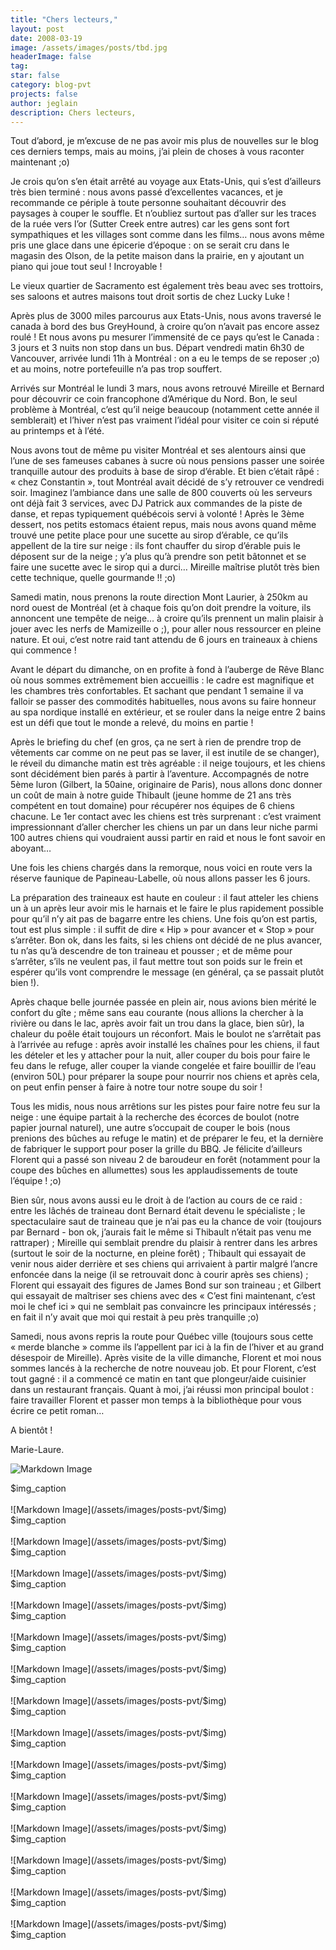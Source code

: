 ```yaml
---
title: "Chers lecteurs,"
layout: post
date: 2008-03-19
image: /assets/images/posts/tbd.jpg
headerImage: false
tag:
star: false
category: blog-pvt
projects: false
author: jeglain
description: Chers lecteurs,
---
```

Tout d’abord, je m’excuse de ne pas avoir mis plus de nouvelles sur
le blog ces derniers temps, mais au moins, j’ai plein de choses à
vous raconter maintenant ;o)

Je crois qu’on s’en était arrêté au voyage aux Etats-Unis, qui
s’est d’ailleurs très bien terminé : nous avons passé
d’excellentes vacances, et je recommande ce périple à toute personne
souhaitant découvrir des paysages à couper le souffle. Et n’oubliez
surtout pas d’aller sur les traces de la ruée vers l’or (Sutter
Creek entre autres) car les gens sont fort sympathiques et les villages
sont comme dans les films… nous avons même pris une glace dans une
épicerie d’époque : on se serait cru dans le magasin des Olson, de
la petite maison dans la prairie, en y ajoutant un piano qui joue tout
seul ! Incroyable !

Le vieux quartier de Sacramento est également très beau avec ses
trottoirs, ses saloons et autres maisons tout droit sortis de chez Lucky
Luke !

Après plus de 3000 miles parcourus aux Etats-Unis, nous avons traversé
le canada à bord des bus GreyHound, à croire qu’on n’avait pas
encore assez roulé ! Et nous avons pu mesurer l’immensité de ce
pays qu’est le Canada : 3 jours et 3 nuits non stop dans un bus.
Départ vendredi matin 6h30 de Vancouver, arrivée lundi 11h à
Montréal : on a eu le temps de se reposer ;o) et au moins, notre
portefeuille n’a pas trop souffert.

Arrivés sur Montréal le lundi 3 mars, nous avons retrouvé Mireille et
Bernard pour découvrir ce coin francophone d’Amérique du Nord. Bon,
le seul problème à Montréal, c’est qu’il neige beaucoup
(notamment cette année il semblerait) et l’hiver n’est pas vraiment
l’idéal pour visiter ce coin si réputé au printemps et à
l’été.

Nous avons tout de même pu visiter Montréal et ses alentours ainsi que
l’une de ses fameuses cabanes à sucre où nous pensions passer une
soirée tranquille autour des produits à base de sirop d’érable. Et
bien c’était râpé : « chez Constantin », tout Montréal avait
décidé de s’y retrouver ce vendredi soir. Imaginez l’ambiance dans
une salle de 800 couverts où les serveurs ont déjà fait 3 services,
avec DJ Patrick aux commandes de la piste de danse, et repas typiquement
québécois servi à volonté ! Après le 3ème dessert, nos petits
estomacs étaient repus, mais nous avons quand même trouvé une petite
place pour une sucette au sirop d’érable, ce qu’ils appellent de la
tire sur neige : ils font chauffer du sirop d’érable puis le
déposent sur de la neige ; y’a plus qu’à prendre son petit
bâtonnet et se faire une sucette avec le sirop qui a durci… Mireille
maîtrise plutôt très bien cette technique, quelle gourmande !! ;o)

Samedi matin, nous prenons la route direction Mont Laurier, à 250km au
nord ouest de Montréal (et à chaque fois qu’on doit prendre la
voiture, ils annoncent une tempête de neige… à croire qu’ils
prennent un malin plaisir à jouer avec les nerfs de Mamizeille o ;),
pour aller nous ressourcer en pleine nature. Et oui, c’est notre raid
tant attendu de 6 jours en traineaux à chiens qui commence !

Avant le départ du dimanche, on en profite à fond à l’auberge de
Rêve Blanc où nous sommes extrêmement bien accueillis : le cadre est
magnifique et les chambres très confortables. Et sachant que pendant 1
semaine il va falloir se passer des commodités habituelles, nous avons
su faire honneur au spa nordique installé en extérieur, et se rouler
dans la neige entre 2 bains est un défi que tout le monde a relevé, du
moins en partie ! 

Après le briefing du chef (en gros, ça ne sert à rien de prendre trop
de vêtements car comme on ne peut pas se laver, il est inutile de se
changer), le réveil du dimanche matin est très agréable : il neige
toujours, et les chiens sont décidément bien parés à partir à
l’aventure. Accompagnés de notre 5ème luron (Gilbert, la 50aine,
originaire de Paris), nous allons donc donner un coût de main à notre
guide Thibault (jeune homme de 21 ans très compétent en tout domaine)
pour récupérer nos équipes de 6 chiens chacune. Le 1er contact avec
les chiens est très surprenant : c’est vraiment impressionnant
d’aller chercher les chiens un par un dans leur niche parmi 100 autres
chiens qui voudraient aussi partir en raid et nous le font savoir en
aboyant…

Une fois les chiens chargés dans la remorque, nous voici en route vers
la réserve faunique de Papineau-Labelle, où nous allons passer les 6
jours.

La préparation des traineaux est haute en couleur : il faut atteler
les chiens un à un après leur avoir mis le harnais et le faire le plus
rapidement possible pour qu’il n’y ait pas de bagarre entre les
chiens. Une fois qu’on est partis, tout est plus simple : il suffit
de dire « Hip » pour avancer et « Stop » pour s’arrêter. Bon
ok, dans les faits, si les chiens ont décidé de ne plus avancer, tu
n’as qu’à descendre de ton traineau et pousser ; et de même pour
s’arrêter, s’ils ne veulent pas, il faut mettre tout son poids sur
le frein et espérer qu’ils vont comprendre le message (en général,
ça se passait plutôt bien !).

Après chaque belle journée passée en plein air, nous avions bien
mérité le confort du gîte ; même sans eau courante (nous allions la
chercher à la rivière ou dans le lac, après avoir fait un trou dans
la glace, bien sûr), la chaleur du poêle était toujours un
réconfort. Mais le boulot ne s’arrêtait pas à l’arrivée au
refuge : après avoir installé les chaînes pour les chiens, il faut
les dételer et les y attacher pour la nuit, aller couper du bois pour
faire le feu dans le refuge, aller couper la viande congelée et faire
bouillir de l’eau (environ 50L) pour préparer la soupe pour nourrir
nos chiens et après cela, on peut enfin penser à faire à notre tour
notre soupe du soir !

Tous les midis, nous nous arrêtions sur les pistes pour faire notre feu
sur la neige : une équipe partait à la recherche des écorces de
boulot (notre papier journal naturel), une autre s’occupait de couper
le bois (nous prenions des bûches au refuge le matin) et de préparer
le feu, et la dernière de fabriquer le support pour poser la grille du
BBQ. Je félicite d’ailleurs Florent qui a passé son niveau 2 de
baroudeur en forêt (notamment pour la coupe des bûches en allumettes)
sous les applaudissements de toute l’équipe ! ;o)

Bien sûr, nous avons aussi eu le droit à de l’action au cours de ce
raid : entre les lâchés de traineau dont Bernard était devenu le
spécialiste ; le spectaculaire saut de traineau que je n’ai pas eu
la chance de voir (toujours par Bernard - bon ok, j’aurais fait le
même si Thibault n’était pas venu me rattraper) ; Mireille qui
semblait prendre du plaisir à rentrer dans les arbres (surtout le soir
de la nocturne, en pleine forêt) ; Thibault qui essayait de venir nous
aider derrière et ses chiens qui arrivaient à partir malgré l’ancre
enfoncée dans la neige (il se retrouvait donc à courir après ses
chiens) ; Florent qui essayait des figures de James Bond sur son
traineau ; et Gilbert qui essayait de maîtriser ses chiens avec des
« C’est fini maintenant, c’est moi le chef ici » qui ne semblait
pas convaincre les principaux intéressés ; en fait il n’y avait que
moi qui restait à peu près tranquille ;o)

Samedi, nous avons repris la route pour Québec ville (toujours sous
cette « merde blanche » comme ils l’appellent par ici à la fin de
l’hiver et au grand désespoir de Mireille). Après visite de la ville
dimanche, Florent et moi nous sommes lancés à la recherche de notre
nouveau job. Et pour Florent, c’est tout gagné : il a commencé ce
matin en tant que plongeur/aide cuisinier dans un restaurant français.
Quant à moi, j’ai réussi mon principal boulot : faire travailler
Florent et passer mon temps à la bibliothèque pour vous écrire ce
petit roman…

A bientôt !

Marie-Laure.

![Markdown Image](/assets/images/posts-pvt/$img)
<figcaption class="caption">$img_caption</figcaption>
<br>
![Markdown Image](/assets/images/posts-pvt/$img)
<figcaption class="caption">$img_caption</figcaption>
<br>
![Markdown Image](/assets/images/posts-pvt/$img)
<figcaption class="caption">$img_caption</figcaption>
<br>
![Markdown Image](/assets/images/posts-pvt/$img)
<figcaption class="caption">$img_caption</figcaption>
<br>
![Markdown Image](/assets/images/posts-pvt/$img)
<figcaption class="caption">$img_caption</figcaption>
<br>
![Markdown Image](/assets/images/posts-pvt/$img)
<figcaption class="caption">$img_caption</figcaption>
<br>
![Markdown Image](/assets/images/posts-pvt/$img)
<figcaption class="caption">$img_caption</figcaption>
<br>
![Markdown Image](/assets/images/posts-pvt/$img)
<figcaption class="caption">$img_caption</figcaption>
<br>
![Markdown Image](/assets/images/posts-pvt/$img)
<figcaption class="caption">$img_caption</figcaption>
<br>
![Markdown Image](/assets/images/posts-pvt/$img)
<figcaption class="caption">$img_caption</figcaption>
<br>
![Markdown Image](/assets/images/posts-pvt/$img)
<figcaption class="caption">$img_caption</figcaption>
<br>
![Markdown Image](/assets/images/posts-pvt/$img)
<figcaption class="caption">$img_caption</figcaption>
<br>
![Markdown Image](/assets/images/posts-pvt/$img)
<figcaption class="caption">$img_caption</figcaption>
<br>
![Markdown Image](/assets/images/posts-pvt/$img)
<figcaption class="caption">$img_caption</figcaption>
<br>
![Markdown Image](/assets/images/posts-pvt/$img)
<figcaption class="caption">$img_caption</figcaption>
<br>
